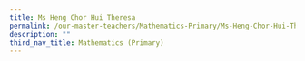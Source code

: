 ```yaml
---
title: Ms Heng Chor Hui Theresa
permalink: /our-master-teachers/Mathematics-Primary/Ms-Heng-Chor-Hui-Theresa/
description: ""
third_nav_title: Mathematics (Primary)
---
```

